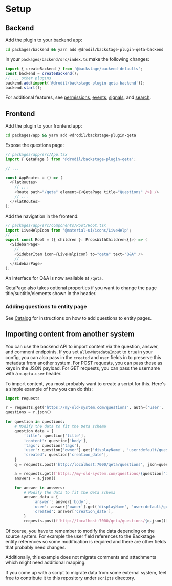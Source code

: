 # Setup

## Backend

Add the plugin to your backend app:

```bash
cd packages/backend && yarn add @drodil/backstage-plugin-qeta-backend
```

In your `packages/backend/src/index.ts` make the following changes:

```ts
import { createBackend } from '@backstage/backend-defaults';
const backend = createBackend();
// ... other plugins
backend.add(import('@drodil/backstage-plugin-qeta-backend'));
backend.start();
```

For additional features, see [permissions](permissions.md), [events](events.md), [signals](signals.md), and [search](search.md).

## Frontend

Add the plugin to your frontend app:

```bash
cd packages/app && yarn add @drodil/backstage-plugin-qeta
```

Expose the questions page:

```ts
// packages/app/src/App.tsx
import { QetaPage } from '@drodil/backstage-plugin-qeta';

// ...

const AppRoutes = () => (
  <FlatRoutes>
    // ...
    <Route path="/qeta" element={<QetaPage title="Questions" />} />
    // ...
  </FlatRoutes>
);
```

Add the navigation in the frontend:

```ts
// packages/app/src/components/Root/Root.tsx
import LiveHelpIcon from '@material-ui/icons/LiveHelp';
// ...
export const Root = ({ children }: PropsWithChildren<{}>) => (
  <SidebarPage>
    // ...
    <SidebarItem icon={LiveHelpIcon} to="qeta" text="Q&A" />
    // ...
  </SidebarPage>
);
```

An interface for Q&A is now available at `/qeta`.

QetaPage also takes optional properties if you want to change the page title/subtitle/elements shown in the header.

### Adding questions to entity page

See [Catalog](catalog.md) for instructions on how to add questions to entity pages.

## Importing content from another system

You can use the backend API to import content via the question, answer, and comment endpoints. If you set `allowMetadataInput` to `true` in your config, you can also pass in the `created` and `user` fields in to preserve this metadata from another system. For POST requests, you can pass these as keys in the JSON payload. For GET requests, you can pass the username with a `x-qeta-user` header.

To import content, you most probably want to create a script for this. Here's a simple example of how you can do this:

```python
import requests

r = requests.get('https://my-old-system.com/questions', auth=('user', 'pass'))
questions = r.json()

for question in questions:
    # Modify the data to fit the Qeta schema
    question_data = {
        'title': question['title'],
        'content': question['body'],
        'tags': question['tags'],
        'user': question['owner'].get('displayName', 'user:default/guest'),
        'created': question['creation_date'],
    }
    q = requests.post('http://localhost:7000/qeta/questions', json=question_data, auth=('user', 'pass'))

    a = requests.get(f'https://my-old-system.com/questions/{question["id"]}/answers', auth=('user', 'pass'))
    answers = a.json()

    for answer in answers:
        # Modify the data to fit the Qeta schema
        answer_data = {
            'answer': answer['body'],
            'user': answer['owner'].get('displayName', 'user:default/guest'),
            'created': answer['creation_date'],
        }
        requests.post(f'http://localhost:7000/qeta/questions/{q.json()["id"]}/answers', json=answer_data, auth=('user', 'pass'))
```

Of course, you have to remember to modify the data depending on the source system. For example the user field references to the Backstage entity references so some modification is required and there are other fields that probably need changes.

Additionally, this example does not migrate comments and attachments which might need additional mapping.

If you come up with a script to migrate data from some external system, feel free to contribute it to this repository under `scripts` directory.
